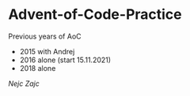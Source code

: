 # Advent-of-Code-Practice
Previous years of AoC

- 2015 with Andrej
- 2016 alone (start 15.11.2021)
- 2018 alone

*Nejc Zajc*
